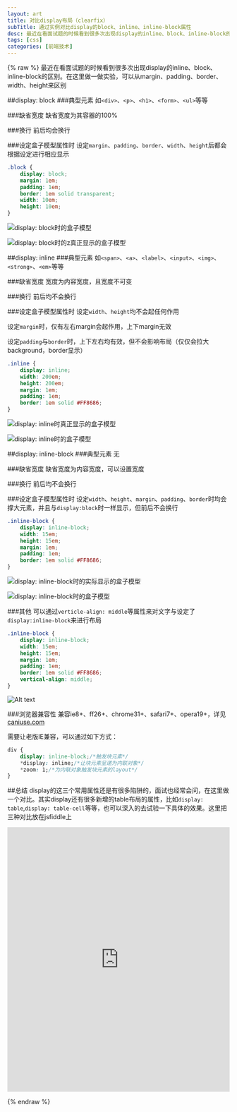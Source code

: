```yaml
---
layout: art
title: 对比display布局（clearfix）
subTitle: 通过实例对比display的block、inline、inline-block属性
desc: 最近在看面试题的时候看到很多次出现display的inline、block、inline-block的区别。在这里做一做实验，可以从margin、padding、border、width、height来区别
tags: [css]
categories: [前端技术]
---
```


{% raw %}
最近在看面试题的时候看到很多次出现display的inline、block、inline-block的区别。在这里做一做实验，可以从margin、padding、border、width、height来区别

##display: block
###典型元素
如```<div>```、```<p>```、```<h1>```、```<form>```、```<ul>```等等

###缺省宽度
缺省宽度为其容器的100%

###换行
前后均会换行

###设定盒子模型属性时
设定```margin```、```padding```、```border```、```width```、```height```后都会根据设定进行相应显示
```css
.block {
    display: block;
    margin: 1em;
    padding: 1em;
    border: 1em solid transparent;
    width: 10em;
    height: 10em;
}
```
![display: block时的盒子模型](/images/display/1.png)

![display: block时的z真正显示的盒子模型](/images/display/2.png)

##display: inline
###典型元素
如```<span>```、```<a>```、```<label>```、```<input>```、```<img>```、```<strong>```、```<em>```等等

###缺省宽度
宽度为内容宽度，且宽度不可变

###换行
前后均不会换行

###设定盒子模型属性时
设定```width```、```height```均不会起任何作用

设定```margin```时，仅有左右margin会起作用，上下margin无效

设定```padding```与```border```时，上下左右均有效，但不会影响布局（仅仅会拉大background，border显示）
```css
.inline {
    display: inline;
    width: 200em;
    height: 200em;
    margin: 1em;
    padding: 1em;
    border: 1em solid #FF8686;
}
```
![display: inline时真正显示的盒子模型](/images/display/3.png)

![display: inline时的盒子模型](/images/display/4.png)

##display: inline-block
###典型元素
无

###缺省宽度
缺省宽度为内容宽度，可以设置宽度

###换行
前后均不会换行

###设定盒子模型属性时
设定```width```、```height```、```margin```、```padding```、```border```时均会撑大元素，并且与```display:block```时一样显示，但前后不会换行
```css
.inline-block {
    display: inline-block;
    width: 15em;
    height: 15em;
    margin: 1em;
    padding: 1em;
    border: 1em solid #FF8686;
}
```
![display: inline-block时的实际显示的盒子模型](/images/display/5.png)

![display: inline-block时的盒子模型](/images/display/6.png)

###其他
可以通过```verticle-align: middle```等属性来对文字与设定了```display:inline-block```来进行布局

```css
.inline-block {
    display: inline-block;
    width: 15em;
    height: 15em;
    margin: 1em;
    padding: 1em;
    border: 1em solid #FF8686;
    vertical-align: middle;
}
```
![Alt text](/images/display/7.png)

###浏览器兼容性
兼容ie8+、ff26+、chrome31+、safari7+、opera19+，详见[caniuse.com](http://caniuse.com/#search=inline-block)

需要让老版IE兼容，可以通过如下方式：
```css
div {
    display: inline-block;/*触发块元素*/
    *display: inline;/*让块元素呈递为内联对象*/
    *zoom: 1;/*为内联对象触发块元素的layout*/
}
```

##总结
display的这三个常用属性还是有很多陷阱的，面试也经常会问，在这里做一个对比。其实display还有很多新增的table布局的属性，比如```display: table```,```display: table-cell```等等，也可以深入的去试验一下具体的效果。这里把三种对比放在jsfiddle上

<iframe width="100%" height="600" src="http://jsfiddle.net/skyinlayer/KC3Xr/embedded/result,css,html" allowfullscreen="allowfullscreen" frameborder="0">&nbsp;</iframe>

{% endraw %}